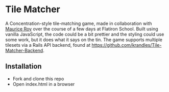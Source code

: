# Tile Matcher

A Concentration-style tile-matching game, made in collaboration with [Maurice Roy](https://github.com/maurice-roy) over the course of a few days at Flatiron School. Built using vanilla JavaScript, the code could be a bit prettier and the styling could use some work, but it does what it says on the tin. The game supports multiple tilesets via a Rails API backend, found at <https://github.com/krandles/Tile-Matcher-Backend>.



## Installation

- Fork and clone this repo
- Open index.html in a browser